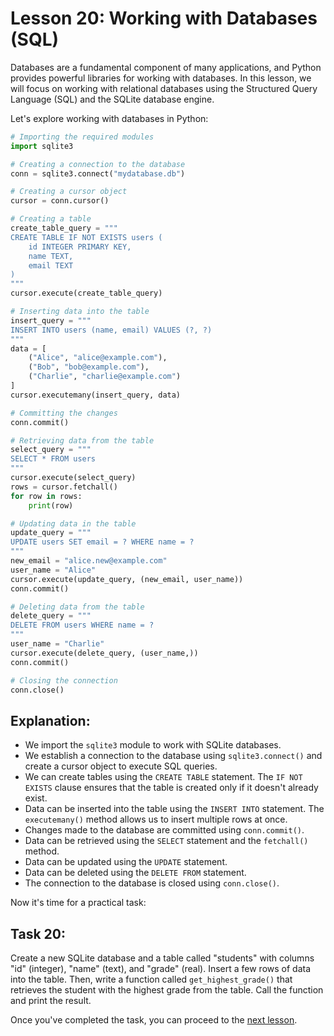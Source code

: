 # Lesson 20: Working with Databases (SQL)

Databases are a fundamental component of many applications, and Python provides powerful libraries for working with databases. In this lesson, we will focus on working with relational databases using the Structured Query Language (SQL) and the SQLite database engine.

Let's explore working with databases in Python:

```python
# Importing the required modules
import sqlite3

# Creating a connection to the database
conn = sqlite3.connect("mydatabase.db")

# Creating a cursor object
cursor = conn.cursor()

# Creating a table
create_table_query = """
CREATE TABLE IF NOT EXISTS users (
    id INTEGER PRIMARY KEY,
    name TEXT,
    email TEXT
)
"""
cursor.execute(create_table_query)

# Inserting data into the table
insert_query = """
INSERT INTO users (name, email) VALUES (?, ?)
"""
data = [
    ("Alice", "alice@example.com"),
    ("Bob", "bob@example.com"),
    ("Charlie", "charlie@example.com")
]
cursor.executemany(insert_query, data)

# Committing the changes
conn.commit()

# Retrieving data from the table
select_query = """
SELECT * FROM users
"""
cursor.execute(select_query)
rows = cursor.fetchall()
for row in rows:
    print(row)

# Updating data in the table
update_query = """
UPDATE users SET email = ? WHERE name = ?
"""
new_email = "alice.new@example.com"
user_name = "Alice"
cursor.execute(update_query, (new_email, user_name))
conn.commit()

# Deleting data from the table
delete_query = """
DELETE FROM users WHERE name = ?
"""
user_name = "Charlie"
cursor.execute(delete_query, (user_name,))
conn.commit()

# Closing the connection
conn.close()
```

## Explanation:

- We import the `sqlite3` module to work with SQLite databases.
- We establish a connection to the database using `sqlite3.connect()` and create a cursor object to execute SQL queries.
- We can create tables using the `CREATE TABLE` statement. The `IF NOT EXISTS` clause ensures that the table is created only if it doesn't already exist.
- Data can be inserted into the table using the `INSERT INTO` statement. The `executemany()` method allows us to insert multiple rows at once.
- Changes made to the database are committed using `conn.commit()`.
- Data can be retrieved using the `SELECT` statement and the `fetchall()` method.
- Data can be updated using the `UPDATE` statement.
- Data can be deleted using the `DELETE FROM` statement.
- The connection to the database is closed using `conn.close()`.

Now it's time for a practical task:

## Task 20:
Create a new SQLite database and a table called "students" with columns "id" (integer), "name" (text), and "grade" (real). Insert a few rows of data into the table. Then, write a function called `get_highest_grade()` that retrieves the student with the highest grade from the table. Call the function and print the result.

Once you've completed the task, you can proceed to the [next lesson](021.md).
